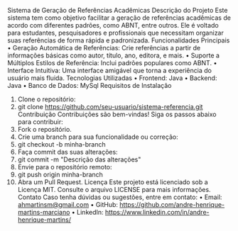 Sistema de Geração de Referências Acadêmicas
Descrição do Projeto
Este sistema tem como objetivo facilitar a geração de referências acadêmicas de acordo com diferentes padrões, como ABNT, entre outros. Ele é voltado para estudantes, pesquisadores e profissionais que necessitam organizar suas referências de forma rápida e padronizada.
Funcionalidades Principais
•	Geração Automática de Referências: Crie referências a partir de informações básicas como autor, título, ano, editora, e mais.
•	Suporte a Múltiplos Estilos de Referência: Inclui padrões populares como ABNT.
•	Interface Intuitiva: Uma interface amigável que torna a experiência do usuário mais fluida.
Tecnologias Utilizadas
•	Frontend: Java
•	Backend: Java
•	Banco de Dados: MySql
Requisitos de Instalação
1.	Clone o repositório:
2.	git clone https://github.com/seu-usuario/sistema-referencia.git
Contribuição
Contribuições são bem-vindas! Siga os passos abaixo para contribuir:
1.	Fork o repositório.
2.	Crie uma branch para sua funcionalidade ou correção: 
3.	git checkout -b minha-branch
4.	Faça commit das suas alterações: 
5.	git commit -m "Descrição das alterações"
6.	Envie para o repositório remoto: 
7.	git push origin minha-branch
8.	Abra um Pull Request.
Licença
Este projeto está licenciado sob a Licença MIT. Consulte o arquivo LICENSE para mais informações.
Contato
Caso tenha dúvidas ou sugestões, entre em contato:
•	Email: ahmartinsm@gmail.com
•	GitHub: https://github.com/andre-henrique-martins-marciano
•	LinkedIn: https://www.linkedin.com/in/andre-henrique-martins/


